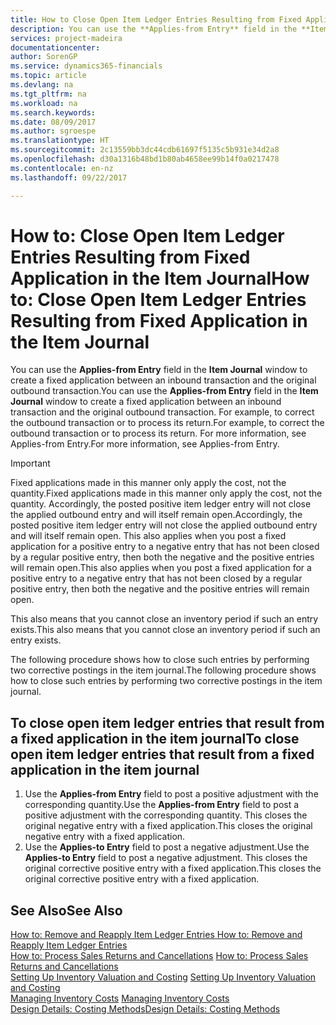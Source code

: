 ```yaml
---
title: How to Close Open Item Ledger Entries Resulting from Fixed Application in the Item Journal | Microsoft Docs
description: You can use the **Applies-from Entry** field in the **Item Journal** window to create a fixed application between an inbound transaction and the original outbound transaction. For example, to correct the outbound transaction or to process its return.
services: project-madeira
documentationcenter: 
author: SorenGP
ms.service: dynamics365-financials
ms.topic: article
ms.devlang: na
ms.tgt_pltfrm: na
ms.workload: na
ms.search.keywords: 
ms.date: 08/09/2017
ms.author: sgroespe
ms.translationtype: HT
ms.sourcegitcommit: 2c13559bb3dc44cdb61697f5135c5b931e34d2a8
ms.openlocfilehash: d30a1316b48bd1b80ab4658ee99b14f0a0217478
ms.contentlocale: en-nz
ms.lasthandoff: 09/22/2017

---
```

# <a name="how-to-close-open-item-ledger-entries-resulting-from-fixed-application-in-the-item-journal"></a><span data-ttu-id="e4dbc-104">How to: Close Open Item Ledger Entries Resulting from Fixed Application in the Item Journal</span><span class="sxs-lookup"><span data-stu-id="e4dbc-104">How to: Close Open Item Ledger Entries Resulting from Fixed Application in the Item Journal</span></span>
<span data-ttu-id="e4dbc-105">You can use the **Applies-from Entry** field in the **Item Journal** window to create a fixed application between an inbound transaction and the original outbound transaction.</span><span class="sxs-lookup"><span data-stu-id="e4dbc-105">You can use the **Applies-from Entry** field in the **Item Journal** window to create a fixed application between an inbound transaction and the original outbound transaction.</span></span> <span data-ttu-id="e4dbc-106">For example, to correct the outbound transaction or to process its return.</span><span class="sxs-lookup"><span data-stu-id="e4dbc-106">For example, to correct the outbound transaction or to process its return.</span></span> <span data-ttu-id="e4dbc-107">For more information, see Applies-from Entry.</span><span class="sxs-lookup"><span data-stu-id="e4dbc-107">For more information, see Applies-from Entry.</span></span>  

> [!IMPORTANT]  
>  <span data-ttu-id="e4dbc-108">Fixed applications made in this manner only apply the cost, not the quantity.</span><span class="sxs-lookup"><span data-stu-id="e4dbc-108">Fixed applications made in this manner only apply the cost, not the quantity.</span></span> <span data-ttu-id="e4dbc-109">Accordingly, the posted positive item ledger entry will not close the applied outbound entry and will itself remain open.</span><span class="sxs-lookup"><span data-stu-id="e4dbc-109">Accordingly, the posted positive item ledger entry will not close the applied outbound entry and will itself remain open.</span></span> <span data-ttu-id="e4dbc-110">This also applies when you post a fixed application for a positive entry to a negative entry that has not been closed by a regular positive entry, then both the negative and the positive entries will remain open.</span><span class="sxs-lookup"><span data-stu-id="e4dbc-110">This also applies when you post a fixed application for a positive entry to a negative entry that has not been closed by a regular positive entry, then both the negative and the positive entries will remain open.</span></span>  
>   
>  <span data-ttu-id="e4dbc-111">This also means that you cannot close an inventory period if such an entry exists.</span><span class="sxs-lookup"><span data-stu-id="e4dbc-111">This also means that you cannot close an inventory period if such an entry exists.</span></span>  

<span data-ttu-id="e4dbc-112">The following procedure shows how to close such entries by performing two corrective postings in the item journal.</span><span class="sxs-lookup"><span data-stu-id="e4dbc-112">The following procedure shows how to close such entries by performing two corrective postings in the item journal.</span></span>  

## <a name="to-close-open-item-ledger-entries-that-result-from-a-fixed-application-in-the-item-journal"></a><span data-ttu-id="e4dbc-113">To close open item ledger entries that result from a fixed application in the item journal</span><span class="sxs-lookup"><span data-stu-id="e4dbc-113">To close open item ledger entries that result from a fixed application in the item journal</span></span>  

1.  <span data-ttu-id="e4dbc-114">Use the **Applies-from Entry** field to post a positive adjustment with the corresponding quantity.</span><span class="sxs-lookup"><span data-stu-id="e4dbc-114">Use the **Applies-from Entry** field to post a positive adjustment with the corresponding quantity.</span></span> <span data-ttu-id="e4dbc-115">This closes the original negative entry with a fixed application.</span><span class="sxs-lookup"><span data-stu-id="e4dbc-115">This closes the original negative entry with a fixed application.</span></span>  
2.  <span data-ttu-id="e4dbc-116">Use the **Applies-to Entry** field to post a negative adjustment.</span><span class="sxs-lookup"><span data-stu-id="e4dbc-116">Use the **Applies-to Entry** field to post a negative adjustment.</span></span> <span data-ttu-id="e4dbc-117">This closes the original corrective positive entry with a fixed application.</span><span class="sxs-lookup"><span data-stu-id="e4dbc-117">This closes the original corrective positive entry with a fixed application.</span></span>  

## <a name="see-also"></a><span data-ttu-id="e4dbc-118">See Also</span><span class="sxs-lookup"><span data-stu-id="e4dbc-118">See Also</span></span>  
[<span data-ttu-id="e4dbc-119"> How to: Remove and Reapply Item Ledger Entries</span><span class="sxs-lookup"><span data-stu-id="e4dbc-119"> How to: Remove and Reapply Item Ledger Entries</span></span>](finance-how-to-remove-and-reapply-item-entries.md)  
 <span data-ttu-id="e4dbc-120">[How to: Process Sales Returns and Cancellations](sales-how-process-sales-returns-cancellations.md) </span><span class="sxs-lookup"><span data-stu-id="e4dbc-120">[How to: Process Sales Returns and Cancellations](sales-how-process-sales-returns-cancellations.md) </span></span>  
 <span data-ttu-id="e4dbc-121">[Setting Up Inventory Valuation and Costing](finance-set-up-inventory-valuation-and-costing.md) </span><span class="sxs-lookup"><span data-stu-id="e4dbc-121">[Setting Up Inventory Valuation and Costing](finance-set-up-inventory-valuation-and-costing.md) </span></span>  
 <span data-ttu-id="e4dbc-122">[Managing Inventory Costs](finance-manage-inventory-costs.md) </span><span class="sxs-lookup"><span data-stu-id="e4dbc-122">[Managing Inventory Costs](finance-manage-inventory-costs.md) </span></span>  
 [<span data-ttu-id="e4dbc-123">Design Details: Costing Methods</span><span class="sxs-lookup"><span data-stu-id="e4dbc-123">Design Details: Costing Methods</span></span>](design-details-costing-methods.md)

